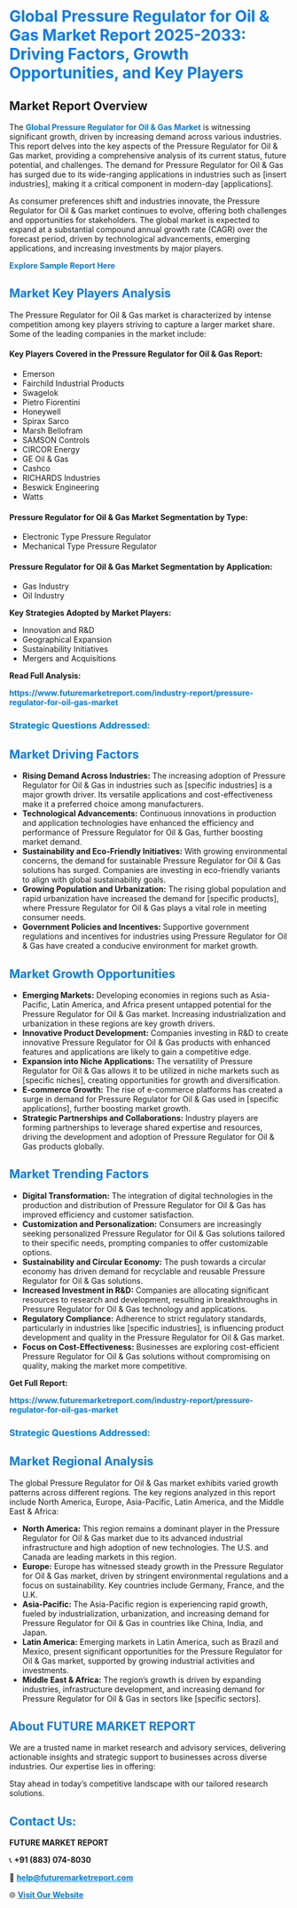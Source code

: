 <h1 style="color: #007BFF;">Global Pressure Regulator for Oil & Gas Market Report 2025-2033: Driving Factors, Growth Opportunities, and Key Players</h1>

<section id="overview">
<h2>Market Report Overview</h2>
<p>The <a href="https://www.futuremarketreport.com/industry-report/pressure-regulator-for-oil-gas-market" style="color: #007BFF; text-decoration: none;"><strong>Global Pressure Regulator for Oil & Gas Market</strong></a> is witnessing significant growth, driven by increasing demand across various industries. This report delves into the key aspects of the Pressure Regulator for Oil & Gas market, providing a comprehensive analysis of its current status, future potential, and challenges. The demand for Pressure Regulator for Oil & Gas has surged due to its wide-ranging applications in industries such as [insert industries], making it a critical component in modern-day [applications].</p>
<p>As consumer preferences shift and industries innovate, the Pressure Regulator for Oil & Gas market continues to evolve, offering both challenges and opportunities for stakeholders. The global market is expected to expand at a substantial compound annual growth rate (CAGR) over the forecast period, driven by technological advancements, emerging applications, and increasing investments by major players.</p>
</section>

<section id="overview">
<p><a href="https://www.futuremarketreport.com/request-sample/reportId=51127" style="color: #007BFF; text-decoration: none;"><strong>Explore Sample Report Here</strong></a></p>
</section>

<section id="key-players">
<h2 style="color: #007BFF;">Market Key Players Analysis</h2>
<p>The Pressure Regulator for Oil & Gas market is characterized by intense competition among key players striving to capture a larger market share. Some of the leading companies in the market include:</p>
<h4>Key Players Covered in the Pressure Regulator for Oil & Gas Report:</h4>
<ul><li>Emerson</li><li>Fairchild Industrial Products</li><li>Swagelok</li><li>Pietro Fiorentini</li><li>Honeywell</li><li>Spirax Sarco</li><li>Marsh Bellofram</li><li>SAMSON Controls</li><li>CIRCOR Energy</li><li>GE Oil &amp; Gas</li><li>Cashco</li><li>RICHARDS Industries</li><li>Beswick Engineering</li><li>Watts</li></ul>
<h4>Pressure Regulator for Oil & Gas Market Segmentation by Type:</h4>
<ul><li>Electronic Type Pressure Regulator</li><li>Mechanical Type Pressure Regulator</li></ul>

<h4>Pressure Regulator for Oil & Gas Market Segmentation by Application:</h4>
<ul><li>Gas Industry</li><li>Oil Industry</li></ul>
<p><strong>Key Strategies Adopted by Market Players:</strong></p>
<ul>
<li>Innovation and R&D</li>
<li>Geographical Expansion</li>
<li>Sustainability Initiatives</li>
<li>Mergers and Acquisitions</li>
</ul>
</section>

<section>
<p><strong>Read Full Analysis: </strong></p><a href="https://www.futuremarketreport.com/industry-report/pressure-regulator-for-oil-gas-market" style="color: #007BFF; text-decoration: none;"><strong>https://www.futuremarketreport.com/industry-report/pressure-regulator-for-oil-gas-market</strong></a>
<h3 style="color: #007BFF;">Strategic Questions Addressed:</h3>
</section>

<section id="driving-factors">
<h2 style="color: #007BFF;">Market Driving Factors</h2>
<ul>
<li><strong>Rising Demand Across Industries:</strong> The increasing adoption of Pressure Regulator for Oil & Gas in industries such as [specific industries] is a major growth driver. Its versatile applications and cost-effectiveness make it a preferred choice among manufacturers.</li>
<li><strong>Technological Advancements:</strong> Continuous innovations in production and application technologies have enhanced the efficiency and performance of Pressure Regulator for Oil & Gas, further boosting market demand.</li>
<li><strong>Sustainability and Eco-Friendly Initiatives:</strong> With growing environmental concerns, the demand for sustainable Pressure Regulator for Oil & Gas solutions has surged. Companies are investing in eco-friendly variants to align with global sustainability goals.</li>
<li><strong>Growing Population and Urbanization:</strong> The rising global population and rapid urbanization have increased the demand for [specific products], where Pressure Regulator for Oil & Gas plays a vital role in meeting consumer needs.</li>
<li><strong>Government Policies and Incentives:</strong> Supportive government regulations and incentives for industries using Pressure Regulator for Oil & Gas have created a conducive environment for market growth.</li>
</ul>
</section>

<section id="growth-opportunities">
<h2 style="color: #007BFF;">Market Growth Opportunities</h2>
<ul>
<li><strong>Emerging Markets:</strong> Developing economies in regions such as Asia-Pacific, Latin America, and Africa present untapped potential for the Pressure Regulator for Oil & Gas market. Increasing industrialization and urbanization in these regions are key growth drivers.</li>
<li><strong>Innovative Product Development:</strong> Companies investing in R&D to create innovative Pressure Regulator for Oil & Gas products with enhanced features and applications are likely to gain a competitive edge.</li>
<li><strong>Expansion into Niche Applications:</strong> The versatility of Pressure Regulator for Oil & Gas allows it to be utilized in niche markets such as [specific niches], creating opportunities for growth and diversification.</li>
<li><strong>E-commerce Growth:</strong> The rise of e-commerce platforms has created a surge in demand for Pressure Regulator for Oil & Gas used in [specific applications], further boosting market growth.</li>
<li><strong>Strategic Partnerships and Collaborations:</strong> Industry players are forming partnerships to leverage shared expertise and resources, driving the development and adoption of Pressure Regulator for Oil & Gas products globally.</li>
</ul>
</section>

<section id="trending-factors">
<h2 style="color: #007BFF;">Market Trending Factors</h2>
<ul>
<li><strong>Digital Transformation:</strong> The integration of digital technologies in the production and distribution of Pressure Regulator for Oil & Gas has improved efficiency and customer satisfaction.</li>
<li><strong>Customization and Personalization:</strong> Consumers are increasingly seeking personalized Pressure Regulator for Oil & Gas solutions tailored to their specific needs, prompting companies to offer customizable options.</li>
<li><strong>Sustainability and Circular Economy:</strong> The push towards a circular economy has driven demand for recyclable and reusable Pressure Regulator for Oil & Gas solutions.</li>
<li><strong>Increased Investment in R&D:</strong> Companies are allocating significant resources to research and development, resulting in breakthroughs in Pressure Regulator for Oil & Gas technology and applications.</li>
<li><strong>Regulatory Compliance:</strong> Adherence to strict regulatory standards, particularly in industries like [specific industries], is influencing product development and quality in the Pressure Regulator for Oil & Gas market.</li>
<li><strong>Focus on Cost-Effectiveness:</strong> Businesses are exploring cost-efficient Pressure Regulator for Oil & Gas solutions without compromising on quality, making the market more competitive.</li>
</ul>
</section>

<section>
<p><strong>Get Full Report: </strong></p><a href="https://www.futuremarketreport.com/industry-report/pressure-regulator-for-oil-gas-market" style="color: #007BFF; text-decoration: none;"><strong>https://www.futuremarketreport.com/industry-report/pressure-regulator-for-oil-gas-market</strong></a>
<h3 style="color: #007BFF;">Strategic Questions Addressed:</h3>
</section>


<section id="regional-analysis">
<h2 style="color: #007BFF;">Market Regional Analysis</h2>
<p>The global Pressure Regulator for Oil & Gas market exhibits varied growth patterns across different regions. The key regions analyzed in this report include North America, Europe, Asia-Pacific, Latin America, and the Middle East & Africa:</p>
<ul>
<li><strong>North America:</strong> This region remains a dominant player in the Pressure Regulator for Oil & Gas market due to its advanced industrial infrastructure and high adoption of new technologies. The U.S. and Canada are leading markets in this region.</li>
<li><strong>Europe:</strong> Europe has witnessed steady growth in the Pressure Regulator for Oil & Gas market, driven by stringent environmental regulations and a focus on sustainability. Key countries include Germany, France, and the U.K.</li>
<li><strong>Asia-Pacific:</strong> The Asia-Pacific region is experiencing rapid growth, fueled by industrialization, urbanization, and increasing demand for Pressure Regulator for Oil & Gas in countries like China, India, and Japan.</li>
<li><strong>Latin America:</strong> Emerging markets in Latin America, such as Brazil and Mexico, present significant opportunities for the Pressure Regulator for Oil & Gas market, supported by growing industrial activities and investments.</li>
<li><strong>Middle East & Africa:</strong> The region’s growth is driven by expanding industries, infrastructure development, and increasing demand for Pressure Regulator for Oil & Gas in sectors like [specific sectors].</li>
</ul>
</section>

<footer>
<h2 style="color: #007BFF;">About FUTURE MARKET REPORT</h2>
<p>We are a trusted name in market research and advisory services, delivering actionable insights and strategic support to businesses across diverse industries. Our expertise lies in offering:</p>

<p>Stay ahead in today’s competitive landscape with our tailored research solutions.</p>

<h2 style="color: #007BFF;">Contact Us:</h2>
<p><strong>FUTURE MARKET REPORT</strong></p>
<p>📞 <strong>+91 (883) 074-8030</strong></p>
<p>📧 <strong><a href="mailto:help@futuremarketreport.com" style="color: #007BFF;">help@futuremarketreport.com</a></strong></p>
<p>🌐 <strong><a href="https://www.futuremarketreport.com/" style="color: #007BFF;">Visit Our Website</a></strong></p>
</footer>